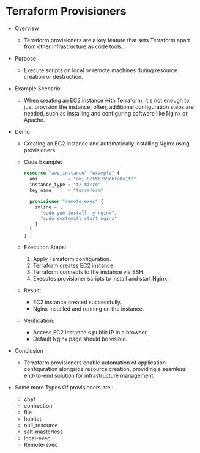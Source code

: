 # Terraform Provisioners

* Overview
  * Terraform provisioners are a key feature that sets Terraform apart from other infrastructure as code tools.
  
* Purpose
  * Execute scripts on local or remote machines during resource creation or destruction.
  
* Example Scenario
  * When creating an EC2 instance with Terraform, it's not enough to just provision the instance; often, additional configuration steps are needed, such as installing and configuring software like Nginx or Apache.

* Demo
  * Creating an EC2 instance and automatically installing Nginx using provisioners.
  
  * Code Example:
    ```terraform
    resource "aws_instance" "example" {
      ami           = "ami-0c55b159cbfafe1f0"
      instance_type = "t2.micro"
      key_name      = "terraform"
      
      provisioner "remote-exec" {
        inline = [
          "sudo yum install -y nginx",
          "sudo systemctl start nginx"
        ]
      }
    }
    ```

  * Execution Steps:
    1. Apply Terraform configuration.
    2. Terraform creates EC2 instance.
    3. Terraform connects to the instance via SSH.
    4. Executes provisioner scripts to install and start Nginx.
    
  * Result:
    * EC2 instance created successfully.
    * Nginx installed and running on the instance.
  
  * Verification:
    * Access EC2 instance's public IP in a browser.
    * Default Nginx page should be visible.
    
* Conclusion
  * Terraform provisioners enable automation of application configuration alongside resource creation, providing a seamless end-to-end solution for infrastructure management.

* Some more Types Of provisioners are :
    * chef
    * connection
    * file
    * habitat
    * null_resource
    * salt-masterless
    * local-exec
    * Remote-exec